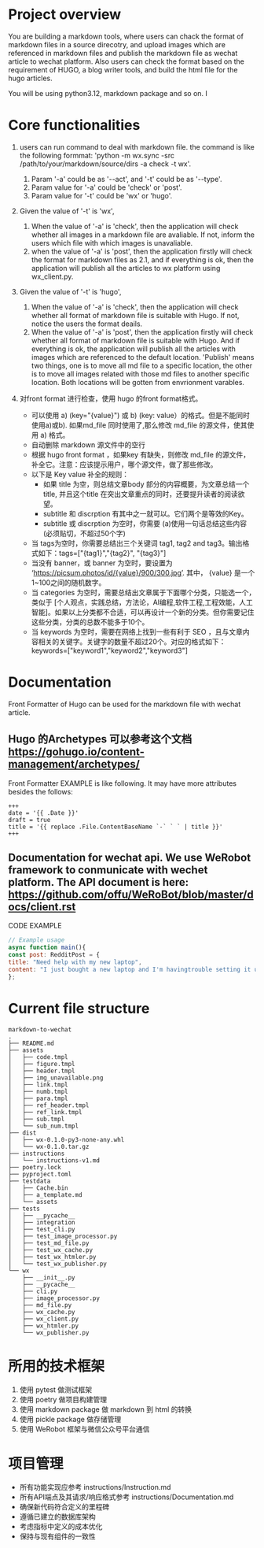 # Project overview

You are building a markdown tools, where users can chack the format of markdown files in a source direcotry, and upload images which are referenced in markdown files and publish the markdown file as wechat article to wechat platform. Also users can check the format based on the requirement of HUGO, a blog writer tools, and build the html file for the hugo articles.

You will be using python3.12, markdown package and so on.
I
# Core functionalities

1. users can run command to deal with markdown file. the command is like the following formmat: 'python -m wx.sync -src /path/to/your/markdown/source/dirs -a check -t wx'.
    1. Param '-a' could be as '--act', and '-t' could be as '--type'. 
    2. Param value for '-a' could be 'check' or 'post'.
    3. Param value for '-t' could be 'wx' or 'hugo'. 
2.  Given the value of '-t' is 'wx', 
    1. When the value of '-a' is 'check',  then the application will check whether all images in a markdown file are avaliable. If not, inform the users which file with which images is unavaliable. 
    2. when the value of '-a' is 'post', then the application firstly will check the format for markdown files as 2.1, and if everything is ok, then the application will publish all the articles to wx platform using wx_client.py.
3.  Given the value of '-t' is 'hugo',
    1. When the value of '-a' is 'check', then the application will check whether all format of markdown file is suitable with Hugo. If not, notice the users the format deails.
    1. When the value of '-a' is 'post', then the application firstly will check whether all format of markdown file is suitable with Hugo. And if everything is ok, the application will publish all the articles with images which are referenced to the default location. 'Publish' means two things, one is to move all md file to a specific location, the other is to move all images related with those md files to another specific location. Both locations will be gotten from envrionment varables.

4. 对front format 进行检查，使用 hugo 的front format格式。 
   	- 可以使用 a) (key="{value}") 或 b) (key: value）的格式。但是不能同时使用a)或b). 如果md_file 同时使用了,那么修改 md_file 的源文件，使其使用 a) 格式。 
   	- 自动删除 markdown 源文件中的空行
   	- 根据 hugo front format ，如果key 有缺失，则修改 md_file 的源文件，补全它。注意：应该提示用户，哪个源文件，做了那些修改。
   	- 以下是 Key value 补全的规则：
        - 如果 title 为空，则总结文章body 部分的内容概要，为文章总结一个title, 并且这个title 在突出文章重点的同时，还要提升读者的阅读欲望。
        - subtitle 和 discrption 有其中之一就可以。它们两个是等效的Key。
        -  subtitle 或 discrption 为空时，你需要 (a)使用一句话总结这些内容(必须贴切，不超过50个字)
    - 当 tags为空时，你需要总结出三个关键词 tag1, tag2 and tag3。输出格式如下：tags=["{tag1}","{tag2}", "{tag3}"]
    - 当没有 banner，或 banner 为空时，要设置为 ‘https://picsum.photos/id/{value}/900/300.jpg’. 其中， {value} 是一个 1~100之间的随机数字。
    - 当 categories 为空时，需要总结出文章属于下面哪个分类，只能选一个，类似于 [个人观点，实践总结，方法论，AI编程,软件工程,工程效能，人工智能]。如果以上分类都不合适，可以再设计一个新的分类。但你需要记住这些分类，分类的总数不能多于10个。
    - 当 keywords 为空时，需要在网络上找到一些有利于 SEO ，且与文章内容相关的关键字。关键字的数量不超过20个。对应的格式如下：keywords=["keyword1","keyword2","keyword3"]


# Documentation 

Front Formatter of Hugo can be used for the markdown file with wechat article.

## Hugo 的Archetypes 可以参考这个文档 https://gohugo.io/content-management/archetypes/

Front Formatter  EXAMPLE is like following. It may have more attributes besides the follows:

```
+++
date = '{{ .Date }}'
draft = true
title = '{{ replace .File.ContentBaseName `-` ` ` | title }}'
+++

```

## Documentation for wechat api. We use WeRobot framework to conmunicate with wechet platform. The API document  is here: https://github.com/offu/WeRoBot/blob/master/docs/client.rst


CODE EXAMPLE
```javascript
// Example usage
async function main(){
const post: RedditPost = {
title: "Need help with my new laptop",
content: "I just bought a new laptop and I'm havingtrouble setting it up. Any advice?"
};
```

# Current file structure

```
markdown-to-wechat
.
├── README.md
├── assets
│   ├── code.tmpl
│   ├── figure.tmpl
│   ├── header.tmpl
│   ├── img_unavailable.png
│   ├── link.tmpl
│   ├── numb.tmpl
│   ├── para.tmpl
│   ├── ref_header.tmpl
│   ├── ref_link.tmpl
│   ├── sub.tmpl
│   └── sub_num.tmpl
├── dist
│   ├── wx-0.1.0-py3-none-any.whl
│   └── wx-0.1.0.tar.gz
├── instructions
│   └── instructions-v1.md
├── poetry.lock
├── pyproject.toml
├── testdata
│   ├── Cache.bin
│   ├── a_template.md
│   └── assets
├── tests
│   ├── __pycache__
│   ├── integration
│   ├── test_cli.py
│   ├── test_image_processor.py
│   ├── test_md_file.py
│   ├── test_wx_cache.py
│   ├── test_wx_htmler.py
│   └── test_wx_publisher.py
└── wx
    ├── __init__.py
    ├── __pycache__
    ├── cli.py
    ├── image_processor.py
    ├── md_file.py
    ├── wx_cache.py
    ├── wx_client.py
    ├── wx_htmler.py
    └── wx_publisher.py
```

# 所用的技术框架

 1. 使用 pytest 做测试框架
 2. 使用 poetry 做项目构建管理
 3. 使用 markdown package 做 markdown 到 html 的转换
 4. 使用 pickle package 做存储管理
 5. 使用 WeRobot 框架与微信公众号平台通信

# 项目管理

- 所有功能实现应参考 instructions/Instruction.md
- 所有API端点及其请求/响应格式参考 instructions/Documentation.md
- 确保新代码符合定义的里程碑
- 遵循已建立的数据库架构
- 考虑指标中定义的成本优化
- 保持与现有组件的一致性
